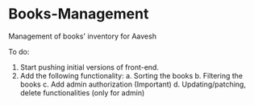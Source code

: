 # Books-Management
Management of books' inventory for Aavesh

To do:
1. Start pushing initial versions of front-end.
2. Add the following functionality:
  a. Sorting the books
  b. Filtering the books
  c. Add admin authorization (Important)
  d. Updating/patching, delete functionalities (only for admin)
  
